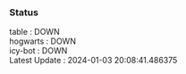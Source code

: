 ### Status


table : DOWN  
hogwarts : DOWN  
icy-bot : DOWN  
Latest Update : 2024-01-03 20:08:41.486375
